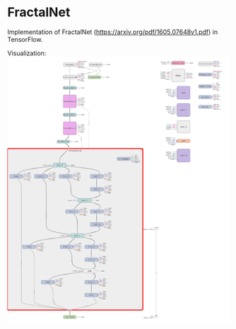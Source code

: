 # FractalNet
Implementation of FractalNet (https://arxiv.org/pdf/1605.07648v1.pdf) in TensorFlow.

Visualization:
![Graph Visualization](fractalnet.png)
